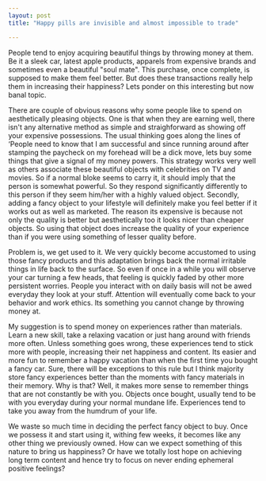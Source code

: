 ```yaml
---
layout: post
title: "Happy pills are invisible and almost impossible to trade"

---
```


People tend to enjoy acquiring beautiful things by throwing money at them. Be it a sleek car, latest apple products, apparels from expensive brands and sometimes even a beautiful "soul mate". This purchase, once complete, is supposed to make them feel better. But does these transactions really help them in increasing their happiness? Lets ponder on this interesting but now banal topic.

There are couple of obvious reasons why some people like to spend on aesthetically pleasing objects. One is that when they are earning well, there isn't any alternative method as simple and straighforward as showing off your expensive possessions. The usual thinking goes along the lines of ‘People need to know that I am successful and since running around after stamping the paycheck on my forehead will be a dick move, lets buy some things that give a signal of my money powers. This strategy works very well as others associate these beautiful objects with celebrities on TV and movies. So if a normal bloke seems to carry it, it should imply that the person is somewhat powerful. So they respond significantly  differently to this person if they seem him/her with a highly valued object. Secondly, adding a fancy object to your lifestyle will definitely make you feel better if it works out as well as marketed. The reason its expensive is because not only the quality is better but aesthetically too it looks nicer than cheaper objects. So using that object does increase the quality of your experience than if you were using something of lesser quality before.

Problem is, we get used to it. We very quickly become accustomed to using those fancy products and this adaptation brings back the normal irritable things in life back to the surface. So even if once in a while you will observe your car turning a few heads, that feeling is quickly faded by other more persistent worries. People you interact with on daily basis will not be awed everyday they look at your stuff. Attention will eventually come back to your behavior and work ethics. Its something you cannot change by throwing money at.

My suggestion is to spend money on experiences rather than materials. Learn a new skill, take a relaxing vacation or just hang around with friends more often. Unless something goes wrong, these experiences tend to stick more with people, increasing their net happiness and content. Its easier and more fun to remember a happy vacation than when the first time you bought a fancy car. Sure, there will be exceptions to this rule but I think majority store fancy experiences better than the moments with fancy materials in their memory.  Why is that? Well, it makes more sense to remember things that are not constantly be with you. Objects once bought, usually tend to be with you everyday during your normal mundane life. Experiences tend to take you away from the humdrum of your life.

We waste so much time in deciding the perfect fancy object to buy. Once we possess it and start using it, withing few weeks, it becomes like any other thing we previously owned. How can we expect something of this nature to bring us happiness? Or have we totally lost hope on achieving long term content and hence try to focus on never ending ephemeral positive feelings?